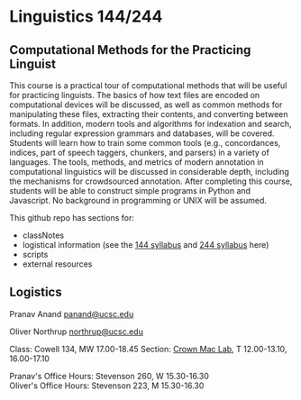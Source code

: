 Linguistics 144/244
===================
Computational Methods for the Practicing Linguist
-------------------------------------------------

This course is a practical tour of computational methods that will be useful for practicing linguists. The basics of how text files are encoded on computational devices will be discussed, as well as common methods for manipulating these files, extracting their contents, and converting between formats. In addition, modern tools and algorithms for indexation and search, including regular expression grammars and databases, will be covered. Students will learn how to train some common tools (e.g., concordances, indices, part of speech taggers, chunkers, and parsers) in a variety of languages. The tools, methods, and metrics of modern annotation in computational linguistics will be discussed in considerable depth, including the mechanisms for crowdsourced annotation. After completing this course, students will be able to construct simple programs in Python and Javascript. No background in programming or UNIX will be assumed.

This github repo has sections for:

* classNotes
* logistical information (see the [144 syllabus](https://github.com/panand/ComputationalMethods/blob/master/logistics/syllabus144.pdf) and [244 syllabus](https://github.com/panand/ComputationalMethods/blob/master/logistics/syllabus244.pdf) here)
* scripts
* external resources

Logistics
---------

Pranav Anand
panand@ucsc.edu

Oliver Northrup
northrup@ucsc.edu

Class: Cowell 134, MW 17.00-18.45
Section: [Crown Mac Lab](http://its.ucsc.edu/computer-labs/descriptions/crown.html), T 12.00-13.10, 16.00-17.10

Pranav's Office Hours: Stevenson 260, W 15.30-16.30  
Oliver's Office Hours: Stevenson 223, M 15.30-16.30
